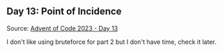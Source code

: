 
## Day 13: Point of Incidence

Source: [Advent of Code 2023 - Day 13](https://adventofcode.com/2023/day/13)

I don't like using bruteforce for part 2 but I don't have time, check it later.